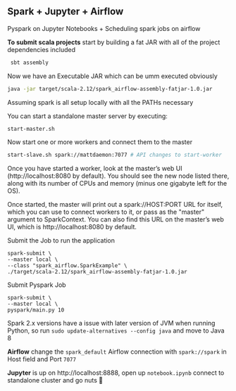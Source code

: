 ## Spark + Jupyter + Airflow

Pyspark on Jupyter Notebooks + Scheduling spark jobs on airflow

**To submit scala projects** start by building a fat JAR with all of the project dependencies included

```bash
 sbt assembly
```

Now we have an Executable JAR which can be umm executed obviously

```bash
java -jar target/scala-2.12/spark_airflow-assembly-fatjar-1.0.jar
```

Assuming spark is all setup locally with all the PATHs necessary

You can start a standalone master server by executing:

```bash
start-master.sh
```
Now start one or more workers and connect them to the master
```bash
start-slave.sh spark://mattdaemon:7077 # API changes to start-worker
```
Once you have started a worker, look at the master’s web UI (http://localhost:8080 by default). You should see the new node listed there, along with its number of CPUs and memory (minus one gigabyte left for the OS).

Once started, the master will print out a spark://HOST:PORT URL for itself, which you can use to connect workers to it, or pass as the "master" argument to SparkContext. You can also find this URL on the master’s web UI, which is http://localhost:8080 by default.

Submit the Job to run the application

```
spark-submit \
--master local \
--class "spark_airflow.SparkExample" \
./target/scala-2.12/spark_airflow-assembly-fatjar-1.0.jar
```

Submit Pyspark Job

```
spark-submit \
--master local \
pyspark/main.py 10
```
Spark 2.x versions have a issue with later version of JVM when running Python, so run `sudo update-alternatives --config java` and move to Java 8

**Airflow** change the `spark_default` Airflow connection with `spark://spark` in Host field and Port `7077`

**Jupyter** is up on http://localhost:8888, open up `notebook.ipynb` connect to standalone cluster and go nuts 🥜
